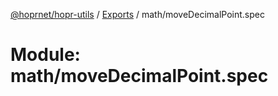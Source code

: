 [@hoprnet/hopr-utils](../README.md) / [Exports](../modules.md) / math/moveDecimalPoint.spec

# Module: math/moveDecimalPoint.spec
